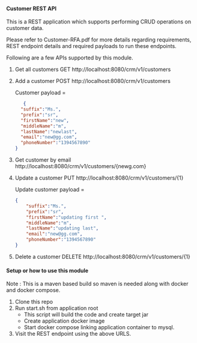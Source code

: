 #### Customer REST API
This is a REST application which supports performing CRUD operations on customer data. 

Please refer to Customer-RFA.pdf for more details regarding requirements, REST endpoint details and required payloads to run these endpoints. 

Following are a few APIs supported by this module.   

1. Get all customers  GET  http://localhost:8080/crm/v1/customers
   
2. Add a customer POST http://localhost:8080/crm/v1/customers
   
    Customer payload =
    ```json
       {
      "suffix":"Ms.",
      "prefix":"sr",   
      "firstName":"new",
      "middleName":"m",
      "lastName":"newlast",
      "email":"new@gg.com",
      "phoneNumber":"1394567890"
    }
    ```
3. Get customer by email  http://localhost:8080/crm/v1/customers/{newg.com}
   
4. Update a customer PUT http://localhost:8080/crm/v1/customers/{1}  

    Update customer payload =
    ```json
    {
        "suffix":"Ms.",
        "prefix":"sr",   
        "firstName":"updating first ",
        "middleName":"m",
        "lastName":"updating last",
        "email":"new@gg.com",
        "phoneNumber":"1394567890"
    }
    ```
5. Delete a customer DELETE http://localhost:8080/crm/v1/customers/{1}

#### Setup or how to use this module
Note : This is a maven based build so maven is needed along with docker and docker compose. 
1. Clone this repo
2. Run start.sh from application root
   - This script will build the code and create target jar
   - Create application docker image
   - Start docker compose linking application container to mysql.
4. Visit the REST endpoint using the above URLS.  

